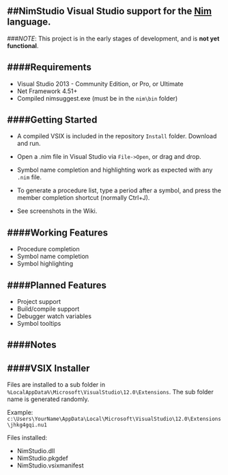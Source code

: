 ##NimStudio
Visual Studio support for the [Nim](https://github.com/Araq/Nim) language.
---

###*NOTE*: This project is in the early stages of development, and is **not yet functional**.

####Requirements 
---
- Visual Studio 2013 - Community Edition, or Pro, or Ultimate
- Net Framework 4.51+
- Compiled nimsuggest.exe (must be in the `nim\bin` folder)

####Getting Started
---
- A compiled VSIX is included in the repository `Install` folder. Download and run.

- Open a .nim file in Visual Studio via `File->Open`, or drag and drop.

- Symbol name completion and highlighting work as expected with any `.nim` file.

- To generate a procedure list, type a period after a symbol, and press the member completion shortcut (normally Ctrl+J).

- See screenshots in the Wiki. 

####Working Features
---
* Procedure completion
* Symbol name completion
* Symbol highlighting

####Planned Features
---
* Project support
* Build/compile support
* Debugger watch variables
* Symbol tooltips

####Notes
---

####VSIX Installer
---
Files are installed to a sub folder in `%LocalAppData%\Microsoft\VisualStudio\12.0\Extensions`. The sub folder name is generated randomly.

Example: `c:\Users\YourName\AppData\Local\Microsoft\VisualStudio\12.0\Extensions\jhkg4gqi.nu1`

Files installed:
* NimStudio.dll
* NimStudio.pkgdef
* NimStudio.vsixmanifest

